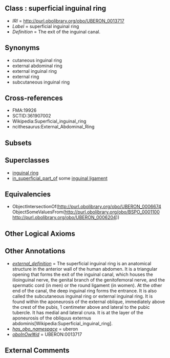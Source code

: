 
## Class : superficial inguinal ring

 * *IRI* = http://purl.obolibrary.org/obo/UBERON_0013717
 * *Label* = superficial inguinal ring
 * *Definition* = The exit of the inguinal canal.

## Synonyms

 * cutaneous inguinal ring
 * external abdominal ring
 * external inguinal ring
 * external ring
 * subcutaneous inguinal ring

## Cross-references

 * FMA:19926
 * SCTID:361907002
 * Wikipedia:Superficial_inguinal_ring
 * ncithesaurus:External_Abdominal_Ring

## Subsets


## Superclasses

 * [inguinal ring](../../UBERON/74/UBERON_0006674.md)
 * [in_superficial_part_of](../../BSPO/00/BSPO_0001100.md) some [inguinal ligament](../../UBERON/04/UBERON_0006204.md)

## Equivalencies

 * ObjectIntersectionOf(<http://purl.obolibrary.org/obo/UBERON_0006674> ObjectSomeValuesFrom(<http://purl.obolibrary.org/obo/BSPO_0001100> <http://purl.obolibrary.org/obo/UBERON_0006204>))

## Other Logical Axioms


## Other Annotations

 * *[external_definition](../../UBPROP/01/UBPROP_0000001.md)* = The superficial inguinal ring is an anatomical structure in the anterior wall of the human abdomen. It is a triangular opening that forms the exit of the inguinal canal, which houses the ilioinguinal nerve, the genital branch of the genitofemoral nerve, and the spermatic cord (in men) or the round ligament (in women). At the other end of the canal, the deep inguinal ring forms the entrance. It is also called the subcutaneous inguinal ring or external inguinal ring. It is found within the aponeurosis of the external oblique, immediately above the crest of the pubis, 1 centimeter above and lateral to the pubic tubercle. It has medial and lateral crura. It is at the layer of the aponeurosis of the obliquus externus abdominis[Wikipedia:Superficial_inguinal_ring].
 * *[has_obo_namespace](../../ce/oboInOwl#hasOBONamespace.md)* = uberon
 * *[oboInOwl#id](../../id/oboInOwl#id.md)* = UBERON:0013717

## External Comments

